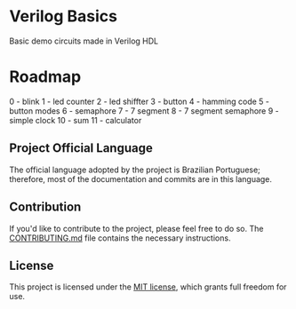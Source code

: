 # Verilog Basics

Basic demo circuits made in Verilog HDL

# Roadmap

0 - blink
1 - led counter
2 - led shiffter
3 - button
4 - hamming code
5 - button modes
6 - semaphore
7 - 7 segment
8 - 7 segment semaphore
9 - simple clock
10 - sum
11 - calculator


## Project Official Language

The official language adopted by the project is Brazilian Portuguese; therefore, most of the documentation and commits are in this language.

## Contribution

If you'd like to contribute to the project, please feel free to do so. The [CONTRIBUTING.md](https://github.com/JN513/verilog_basics/blob/main/CONTRIBUTING.md) file contains the necessary instructions.

## License

This project is licensed under the [MIT license](https://github.com/JN513verilog-buses-implementations/blob/main/LICENSE), which grants full freedom for use.